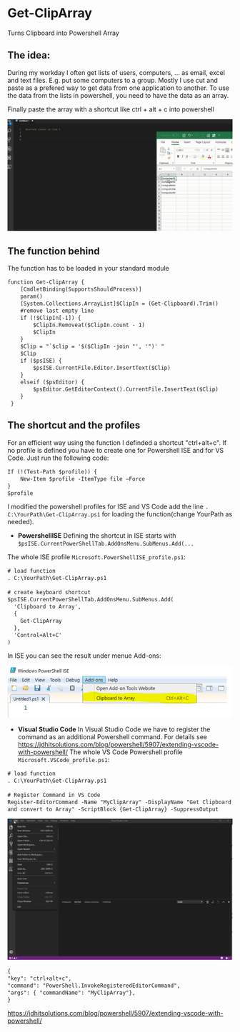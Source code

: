 # Get-ClipArray
Turns Clipboard into Powershell Array

## The idea:
During my workday I often get lists of users, computers, ...  as email, excel and text files. E.g. put some computers to a group. 
Mostly I use cut and paste as a prefered way to get data from one application to another. 
To use the data from the lists in powershell, you need to have the data as an array.

Finally paste the array with a shortcut like ctrl + alt + c into powershell

![Get-ClipArray](pics/Get-ClipArray.gif)

## The function behind
The function has to be loaded in your standard module 
```
function Get-ClipArray {
    [CmdletBinding(SupportsShouldProcess)]
    param()
    [System.Collections.ArrayList]$ClipIn = (Get-Clipboard).Trim()
    #remove last empty line
    if (!$ClipIn[-1]) {
        $ClipIn.Removeat($ClipIn.count - 1)
        $ClipIn
    }
    $Clip = "`$clip = '$($ClipIn -join "', '")' "
    $Clip
    if ($psISE) {
        $psISE.CurrentFile.Editor.InsertText($Clip)
    }
    elseif ($psEditor) {
        $psEditor.GetEditorContext().CurrentFile.InsertText($Clip)
    }
 }
```

## The shortcut and the profiles
For an efficient way using the function  I definded a shortcut  "ctrl+alt+c". 
If no profile is defined you have to create one for Powershell ISE and for VS Code. Just run the following code:
```
If (!(Test-Path $profile)) {
    New-Item $profile -ItemType file –Force
}
$profile

```
I modified the powershell profiles for ISE and VS Code add the line
`. C:\YourPath\Get-ClipArray.ps1`
for loading the function(change YourPath as needed).
  - **PowershellISE**
Defining the shortcut in ISE starts with `$psISE.CurrentPowerShellTab.AddOnsMenu.SubMenus.Add(...`

The whole ISE profile `Microsoft.PowerShellISE_profile.ps1`:
```
# load function 
. C:\YourPath\Get-ClipArray.ps1

# create keyboard shortcut
$psISE.CurrentPowerShellTab.AddOnsMenu.SubMenus.Add(
  'Clipboard to Array',
  {
    Get-ClipArray
  },
  'Control+Alt+C'
)
```
In ISE you can see the result under menue Add-ons:

![](pics/ISE.png)


 - **Visual Studio Code**
 In Visual Studio Code we have to register the command as an additional Powershell command. For details see 
 https://jdhitsolutions.com/blog/powershell/5907/extending-vscode-with-powershell/
The whole VS Code Powershell profile `Microsoft.VSCode_profile.ps1`:
```
# load function 
. C:\YourPath\Get-ClipArray.ps1

# Register Command in VS Code
Register-EditorCommand -Name "MyClipArray" -DisplayName "Get Clipboard and convert to Array" -ScriptBlock {Get-ClipArray} -SuppressOutput
```
![Set-KeyboardShortcutVsCode](pics/Set-KeyboardShortcutVsCode.gif)

```
{
"key": "ctrl+alt+c",
"command": "PowerShell.InvokeRegisteredEditorCommand",
"args": { "commandName": "MyClipArray"},
}
```
https://jdhitsolutions.com/blog/powershell/5907/extending-vscode-with-powershell/
